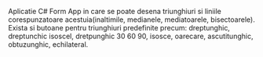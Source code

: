 Aplicatie C# Form App in care se poate desena triunghiuri si liniile corespunzatoare acestuia(inaltimile, medianele, mediatoarele, bisectoarele).
Exista si butoane pentru triunghiuri predefinite precum: dreptunghic, dreptunchic isoscel, dretpunghic 30 60 90, isosce, oarecare, ascutitunghic, obtuzunghic, echilateral.
